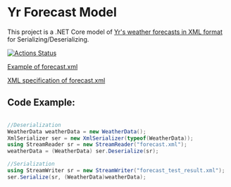 # Yr Forecast Model
This project is a .NET Core model of [Yr's weather forecasts in XML format](https://hjelp.yr.no/hc/en-us/articles/360001940793-Free-weather-data-service-from-Yr) for Serializing/Deserializing.

[![Actions Status](https://github.com/spkg-git/YrForecastModel/workflows/.NET%20Core/badge.svg)](https://github.com/spkg-git/YrForecastModel/YrForecastModel/actions?query=workflow%3A%22.NET+Core%22)

[Example of forecast.xml](https://github.com/spkg-git/YrForecastModel/blob/spkg-git-description/forecast.xml)

[XML specification of forecast.xml](https://hjelp.yr.no/hc/en-us/articles/360009342913-XML-specification-of-forecast-xml)
## Code Example:

```csharp

//Deserialization
WeatherData weatherData = new WeatherData();
XmlSerializer ser = new XmlSerializer(typeof(WeatherData));
using StreamReader sr = new StreamReader("forecast.xml");
weatherData = (WeatherData) ser.Deserialize(sr);

//Serialization
using StreamWriter sr = new StreamWriter("forecast_test_result.xml");
ser.Serialize(sr, (WeatherData)weatherData);
```
